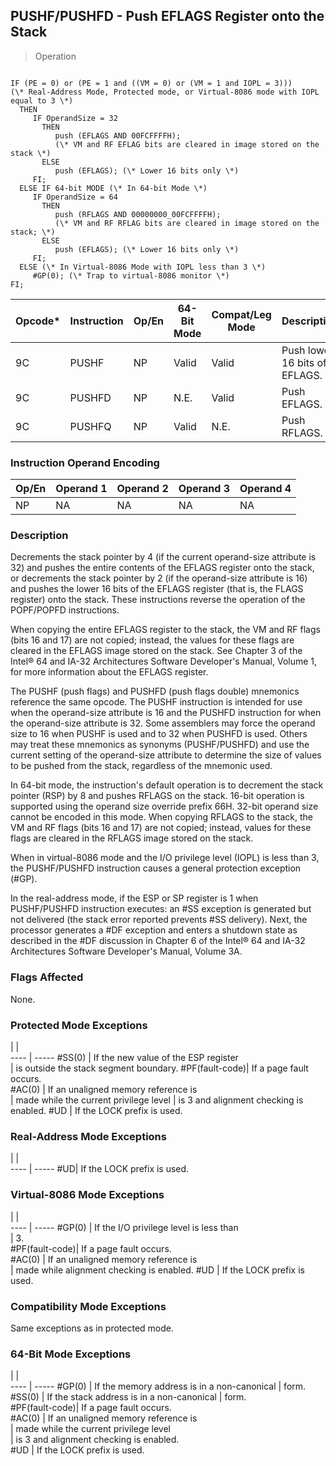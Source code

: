 ## PUSHF/PUSHFD - Push EFLAGS Register onto the Stack

> Operation
``` slim

IF (PE = 0) or (PE = 1 and ((VM = 0) or (VM = 1 and IOPL = 3)))
(\* Real-Address Mode, Protected mode, or Virtual-8086 mode with IOPL equal to 3 \*)
  THEN
     IF OperandSize = 32
       THEN
          push (EFLAGS AND 00FCFFFFH);
          (\* VM and RF EFLAG bits are cleared in image stored on the stack \*)
       ELSE
          push (EFLAGS); (\* Lower 16 bits only \*)
     FI;
  ELSE IF 64-bit MODE (\* In 64-bit Mode \*)
     IF OperandSize = 64
       THEN
          push (RFLAGS AND 00000000_00FCFFFFH);
          (\* VM and RF RFLAG bits are cleared in image stored on the stack; \*)
       ELSE
          push (EFLAGS); (\* Lower 16 bits only \*)
     FI;
  ELSE (\* In Virtual-8086 Mode with IOPL less than 3 \*)
     #GP(0); (\* Trap to virtual-8086 monitor \*)
FI;

```

 Opcode\*| Instruction| Op/En| 64-Bit Mode| Compat/Leg Mode| Description                  
 ---  | --- | --- | --- | --- | ---
 9C     | PUSHF      | NP   | Valid      | Valid          | Push lower 16 bits of EFLAGS.
 9C     | PUSHFD     | NP   | N.E.       | Valid          | Push EFLAGS.                 
 9C     | PUSHFQ     | NP   | Valid      | N.E.           | Push RFLAGS.                 

### Instruction Operand Encoding
 Op/En| Operand 1| Operand 2| Operand 3| Operand 4
 ---  | --- | --- | --- | ---
 NP   | NA       | NA       | NA       | NA       

### Description
Decrements the stack pointer by 4 (if the current operand-size attribute is
32) and pushes the entire contents of the EFLAGS register onto the stack, or
decrements the stack pointer by 2 (if the operand-size attribute is 16) and
pushes the lower 16 bits of the EFLAGS register (that is, the FLAGS register)
onto the stack. These instructions reverse the operation of the POPF/POPFD instructions.

When copying the entire EFLAGS register to the stack, the VM and RF flags (bits
16 and 17) are not copied; instead, the values for these flags are cleared in
the EFLAGS image stored on the stack. See Chapter 3 of the Intel® 64 and IA-32
Architectures Software Developer's Manual, Volume 1, for more information about
the EFLAGS register.

The PUSHF (push flags) and PUSHFD (push flags double) mnemonics reference the
same opcode. The PUSHF instruction is intended for use when the operand-size
attribute is 16 and the PUSHFD instruction for when the operand-size attribute
is 32. Some assemblers may force the operand size to 16 when PUSHF is used and
to 32 when PUSHFD is used. Others may treat these mnemonics as synonyms (PUSHF/PUSHFD)
and use the current setting of the operand-size attribute to determine the size
of values to be pushed from the stack, regardless of the mnemonic used.

In 64-bit mode, the instruction's default operation is to decrement the stack
pointer (RSP) by 8 and pushes RFLAGS on the stack. 16-bit operation is supported
using the operand size override prefix 66H. 32-bit operand size cannot be encoded
in this mode. When copying RFLAGS to the stack, the VM and RF flags (bits 16
and 17) are not copied; instead, values for these flags are cleared in the RFLAGS
image stored on the stack.

When in virtual-8086 mode and the I/O privilege level (IOPL) is less than 3,
the PUSHF/PUSHFD instruction causes a general protection exception (#GP).

In the real-address mode, if the ESP or SP register is 1 when PUSHF/PUSHFD instruction
executes: an #SS exception is generated but not delivered (the stack error reported
prevents #SS delivery). Next, the processor generates a #DF exception and enters
a shutdown state as described in the #DF discussion in Chapter 6 of the Intel®
64 and IA-32 Architectures Software Developer's Manual, Volume 3A.



### Flags Affected
None.


### Protected Mode Exceptions
   | |  
---- | -----
 #SS(0)         | If the new value of the ESP register   
                | is outside the stack segment boundary. 
 #PF(fault-code)| If a page fault occurs.                
 #AC(0)         | If an unaligned memory reference is    
                | made while the current privilege level 
                | is 3 and alignment checking is enabled.
 #UD            | If the LOCK prefix is used.            

### Real-Address Mode Exceptions
   | |  
---- | -----
 #UD| If the LOCK prefix is used.

### Virtual-8086 Mode Exceptions
   | |  
---- | -----
 #GP(0)         | If the I/O privilege level is less than  
                | 3.                                       
 #PF(fault-code)| If a page fault occurs.                  
 #AC(0)         | If an unaligned memory reference is      
                | made while alignment checking is enabled.
 #UD            | If the LOCK prefix is used.              

### Compatibility Mode Exceptions
Same exceptions as in protected mode.


### 64-Bit Mode Exceptions
   | |  
---- | -----
 #GP(0)         | If the memory address is in a non-canonical
                | form.                                      
 #SS(0)         | If the stack address is in a non-canonical 
                | form.                                      
 #PF(fault-code)| If a page fault occurs.                    
 #AC(0)         | If an unaligned memory reference is        
                | made while the current privilege level     
                | is 3 and alignment checking is enabled.    
 #UD            | If the LOCK prefix is used.                
